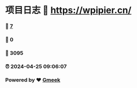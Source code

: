 # 项目日志 :link: https://wpipier.cn/ 
### :page_facing_up: [7](https://wpipier.cn//tag.html) 
### :speech_balloon: 0 
### :hibiscus: 3095 
### :alarm_clock: 2024-04-25 09:06:07 
### Powered by :heart: [Gmeek](https://github.com/Meekdai/Gmeek)
